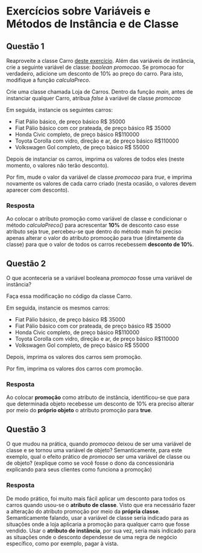 # Exercícios sobre Variáveis e Métodos de Instância e de Classe

## Questão 1

Reaproveite a classe Carro [deste exercício](ClassesEObjetos.md).
Além das variáveis de instância, crie a seguinte variável de classe: *boolean promocao*.
Se promocao for verdadeiro, adicione um desconto de 10% ao preço do carro.
Para isto, modifique a função *calculaPreco*.

Crie uma classe chamada Loja de Carros. 
Dentro da função *main*, antes de instanciar qualquer Carro, atribua *false* à variável de classe  *promocao*

Em seguida, instancie os seguintes carros:
 - Fiat Pálio básico, de preço básico R$ 35000
 - Fiat Pálio básico com cor prateada, de preço básico R$ 35000
 - Honda Civic completo, de preço básico R$110000
 - Toyota Corolla com vidro, direção e ar, de preço básico R$110000
 - Volkswagen Gol completo, de preço básico R$ 55000 

Depois de instanciar os carros, imprima os valores de todos eles (neste momento, o valores não terão desconto).

Por fim, mude o valor da variável de classe *promocao* para *true*, e imprima novamente os valores de cada carro criado (nesta ocasião,
o valores devem aparecer com desconto).

### Resposta
  Ao colocar o atributo promoção como variável de classe e condicionar o método *calculaPreco()* para acrescentar **10%** de desconto caso esse atributo seja true, percebeu-se que dentro do método main foi preciso apenas alterar o valor do atributo promooção para true (diretamente da classe) para que o valor de todos os carros recebessem **desconto de 10%**.
  

## Questão 2

O que aconteceria se a variável booleana *promocao* fosse uma variável de instância?

Faça essa modificação no código da classe Carro.

Em seguida, instancie os mesmos carros:
 - Fiat Pálio básico, de preço básico R$ 35000
 - Fiat Pálio básico com cor prateada, de preço básico R$ 35000
 - Honda Civic completo, de preço básico R$110000
 - Toyota Corolla com vidro, direção e ar, de preço básico R$110000
 - Volkswagen Gol completo, de preço básico R$ 55000
 
Depois, imprima os valores dos carros sem promoção.

Por fim, imprima os valores dos carros com promoção.


### Resposta

  Ao colocar **promoção** como atributo de instância, identificou-se que para que determinada objeto recebesse um desconto de 10% era preciso alterar por meio do **próprio objeto** o atributo promoção para **true**.
  

## Questão 3

O que mudou na prática, quando *promocao* deixou de ser uma variável de classe e se tornou uma variável de objeto?
Semanticamente, para este exemplo, qual o efeito prático de *promocao* ser uma variável de classe ou de objeto? 
(explique como se você fosse o dono da concessionária explicando para seus clientes como funciona a promoção)

### Resposta 

  De modo prático, foi muito mais fácil aplicar um desconto para todos os carros quando usou-se o **atributo de classe**. Visto que era necessário fazer a alteração do atributo promoção por meio da **própria classe**.
  Semanticamente falando, usar a variável de classe seria indicado para as situações onde a loja aplicaria a promoção para qualquer carro que fosse vendido. Usar o **atributo de instância**, por sua vez, seria mais indicado para as situações onde o desconto dependesse de uma regra de negócio específico, como por exemplo, pagar à vista.
  
